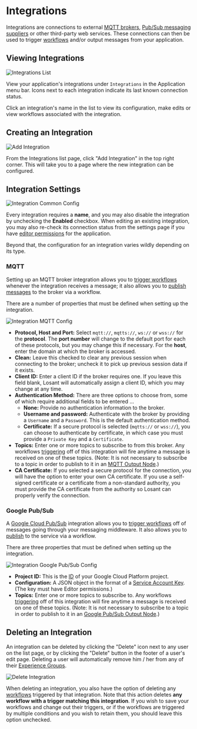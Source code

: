 # Integrations

Integrations are connections to external [MQTT brokers](http://mqtt.org/), [Pub/Sub messaging suppliers](https://cloud.google.com/pubsub/docs/overview) or other third-party web services. These connections can then be used to trigger [workflows](/workflows/overview/) and/or output messages from your application.

## Viewing Integrations

![Integrations List](/images/applications/integrations-list.png "Integrations List")

View your application's integrations under `Integrations` in the Application menu bar. Icons next to each integration indicate its last known connection status.

Click an integration's name in the list to view its configuration, make edits or view workflows associated with the integration.

## Creating an Integration

![Add Integration](/images/applications/add-integration.png "Add Integration")

From the Integrations list page, click "Add Integration" in the top right corner. This will take you to a page where the new integration can be configured.

## Integration Settings

![Integration Common Config](/images/applications/integration-config-common.png "Integration Common Config")

Every integration requires a **name**, and you may also disable the integration by unchecking the **Enabled** checkbox. When editing an existing integration, you may also re-check its connection status from the settings page if you have [editor permissions](/organizations/members/#member-roles) for the application.

Beyond that, the configuration for an integration varies wildly depending on its type.

### MQTT

Setting up an MQTT broker integration allows you to [trigger workflows](/workflows/triggers/mqtt/) whenever the integration receives a message; it also allows you to [publish messages](/workflows/outputs/mqtt/) to the broker via a workflow.

There are a number of properties that must be defined when setting up the integration.

![Integration MQTT Config](/images/applications/integration-mqtt-config.png "Integration MQTT Config")

* **Protocol, Host and Port:** Select `mqtt://`, `mqtts://`, `ws://` or `wss://` for the **protocol**. The **port number** will change to the default port for each of these protocols, but you may change this if necessary. For the **host**, enter the domain at which the broker is accessed.
* **Clean:** Leave this checked to clear any previous session when connecting to the broker; uncheck it to pick up previous session data if it exists.
* **Client ID:** Enter a client ID if the broker requires one. If you leave this field blank, Losant will automatically assign a client ID, which you may change at any time.
* **Authentication Method:** There are three options to choose from, some of which require additional fields to be entered ...
    * **None:** Provide no authentication information to the broker.
    * **Username and password:** Authenticate with the broker by providing a `Username` and a `Password`. This is the default authentication method.
    * **Certificate:** If a secure protocol is selected  (`mqtts://` or `wss://`), you can choose to authenticate by certificate, in which case you must provide a `Private Key` and a `Certificate`.  
* **Topics:** Enter one or more topics to subscribe to from this broker. Any workflows [triggering](/workflows/triggers/mqtt/) off of this integration will fire anytime a message is received on one of these topics. (Note: It is not necessary to subscribe to a topic in order to publish to it in an [MQTT Output Node](/workflows/outputs/mqtt/).)
* **CA Certificate:** If you selected a secure protocol for the connection, you will have the option to enter your own CA certificate. If you use a self-signed certificate or a certificate from a non-standard authority, you must provide the CA certificate from the authority so Losant can properly verify the connection.

### Google Pub/Sub

A [Google Cloud Pub/Sub](https://cloud.google.com/pubsub/docs/) integration allows you to [trigger workflows](/workflows/triggers/google-pub-sub/) off of messages going through your messaging middleware. It also allows you to [publish](/workflows/outputs/google-pub-sub/) to the service via a workflow.

There are three properties that must be defined when setting up the integration.

![Integration Google Pub/Sub Config](/images/applications/integration-google-config.png "Integration Google Pub/Sub Config")

* **Project ID:** This is the [ID](https://support.google.com/cloud/answer/6158840) of your Google Cloud Platform project.
* **Configuration:** A JSON object in the format of a [Service Account Key](https://cloud.google.com/iam/docs/creating-managing-service-account-keys). (The key must have Editor permissions.)
* **Topics:** Enter one or more topics to subscribe to. Any workflows [triggering](/workflows/triggers/google-pub-sub/) off of this integration will fire anytime a message is received on one of these topics. (Note: It is not necessary to subscribe to a topic in order to publish to it in an [Google Pub/Sub Output Node](/workflows/outputs/google-pub-sub/).)

## Deleting an Integration

An integration can be deleted by clicking the "Delete" icon next to any user on the list page, or by clicking the "Delete" button in the footer of a user's edit page. Deleting a user will automatically remove him / her from any of their [Experience Groups](/experiences/groups/).

![Delete Integration](/images/applications/delete-integration.png "Delete Integration")

When deleting an integration, you also have the option of deleting any [workflows](/workflows/overview/) triggered by that integration. Note that this action deletes **any workflow with a trigger matching this integration**. If you wish to save your workflows and change out their triggers, or if the workflows are triggered by multiple conditions and you wish to retain them, you should leave this option unchecked.
